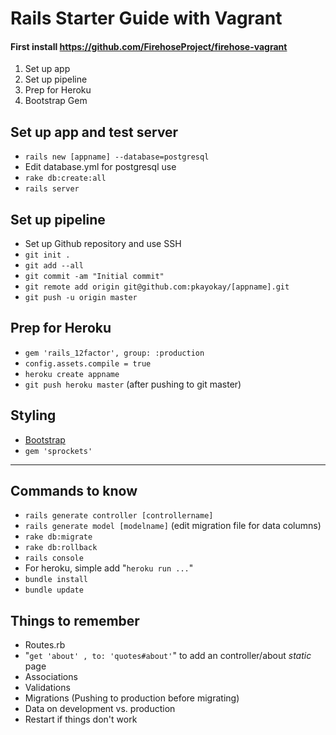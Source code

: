 # Rails Starter Guide with Vagrant
#### First install https://github.com/FirehoseProject/firehose-vagrant
1. Set up app
2. Set up pipeline
3. Prep for Heroku
4. Bootstrap Gem


## Set up app and test server
* `rails new [appname] --database=postgresql`
* Edit database.yml for postgresql use
* `rake db:create:all`
* `rails server`

## Set up pipeline
* Set up Github repository and use SSH
* `git init .`
* `git add --all`
* `git commit -am "Initial commit"`
* `git remote add origin git@github.com:pkayokay/[appname].git`
* `git push -u origin master`

## Prep for Heroku

* `gem 'rails_12factor', group: :production`
* `config.assets.compile = true`
* `heroku create appname`
* `git push heroku master` (after pushing to git master)

## Styling

* [Bootstrap](https://github.com/twbs/bootstrap-sass#a-ruby-on-rails)
* `gem 'sprockets'`

---


## Commands to know
* `rails generate controller [controllername]`
*  `rails generate model [modelname]` (edit migration file for data columns)
* `rake db:migrate`
* `rake db:rollback`
* `rails console`
* For heroku, simple add "`heroku run ...`"
* `bundle install`
* `bundle update`



## Things to remember
* Routes.rb
* "`get 'about' , to: 'quotes#about'`" to add an controller/about _static_ page 
* Associations
* Validations
* Migrations (Pushing to production before migrating)
* Data on development vs. production
* Restart if things don't work

